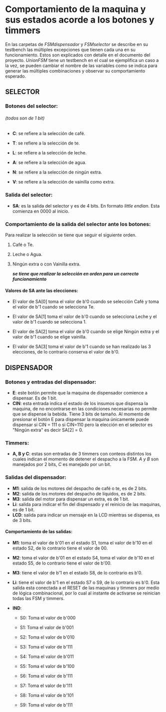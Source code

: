 # Comportamiento de la maquina y sus estados acorde a los botones y timmers

En las carpetas de *FSMdispensador* y *FSMselector* se describe en su testbench las múltiples excepciones que tienen cada una en su funcionamiento. Estos son explicados con detalle en el documento del proyecto. *UnionFSM* tiene un testbench en el cual se ejemplifica un caso a la vez, se pueden cambiar el nombre de las variables como se indica para generar las múltiples combinaciones y observar su comportamiento esperado.

## SELECTOR

### Botones del selector:
###### *(todos son de 1 bit)*

  - **C**: se refiere a la selección de café.

  - **T**: se refiere a la selección de te.

  - **L**: se refiere a la selección de leche.

  - **A**: se refiere a la selección de agua.

  - **N**: se refiere a la selección de ningún extra.

  - **V**: se refiere a la selección de vainilla como extra.

### Salida del selector:

  -  **SA**: es la salida del selector y es de 4 bits. En formato *little endian*. Esta comienza en 0000 al inicio.

### **Comportamiento de la salida del selector ante los botones**:

Para realizar la selección se tiene que seguir el siguiente orden.

1. Café o Te.

2. Leche o Agua.

3. Ningún extra o con Vainilla extra.

      ***se tiene que realizar la selección en orden para un correcto funcionamiento***

#### Valores de SA ante las elecciones:

  - El valor de SA[0] toma el valor de b'0 cuando se selección Café y toma el valor de b'1 cuando se selecciona Te.

  - El valor de SA[1] toma el valor de b'0 cuando se selecciona Leche y el valor de b'1 cuando se selecciona 1.

  - El valor de SA[2] toma el valor de b'0 cuando se elige Ningún extra y el valor de b'1 cuando se elige vainilla.

  - El valor de SA[3] toma el valor de b'1 cuando se han realizado las 3 elecciones, de lo contrario conserva el valor de b'0.

## DISPENSADOR

### Botones y entradas del dispensador:

  - **E**: este botón permite que la maquina de dispensador comience a dispensar. Es de 1 bit.
  - **CIN**: esta entrada indica el estado de los insumos que dispensa la maquina, de no encontrarse en las condiciones necesarias no permite que se dispense la bebida. Tiene 3 bits de tamaño. Al momento de presionar el botón E para dispensar la maquina únicamente puede dispensar si CIN = 111 o si CIN=110 pero la elección en el selector es "Ningún extra" es decir SA[2] = 0.

### Timmers:

  - **A, B y C**: estas son entradas de 3 timmers con conteos distintos los cuales indican el momento de detener el despacho a la FSM. *A y B* son manejados por 2 bits, *C* es manejado por un bit.

### Salidas del dispensador:

  - **M1**: salida de los motores del despacho de café o te, es de 2 bits.
  - **M2**: salida de los motores del despacho de líquidos, es de 2 bits.
  - **M3**: salida del motor para dispensar un extra, es de 1 bit.
  - **Li**: salida para indicar el fin del dispensado y el reinicio de las maquinas, es de 1 bit.
  - **LCD**: salida para indicar un mensaje en la LCD mientras se dispensa, es de 3 bits.


#### Comportamiento de las salidas:

  - **M1**: toma el valor de b'01 en el estado S1, toma el valor de b'10 en el estado S2, de lo contrario tiene el valor de 00.

  - **M2**: toma el valor de b'01 en el estado S4, toma el valor de b'10 en el estado S5, de lo contrario tiene el valor de b'00.

  - **M3**: tiene el valor de b'1 en el estado S8, de lo contrario es b'0.

  - **Li**: tiene el valor de b'1 en el estado S7 o S9, de lo contrario es b'0. Esta salida esta conectada a el RESET de las maquinas y timmers por medio de lógica combinacional, por lo cual al instante de activarse se reinician todas las FSM y timmers.

  - **IND**:

      - S0: Toma el valor de b'000

      - S1: Toma el valor de b'001

      - S2: Toma el valor de b'010

      - S3: Toma el valor de b'111

      - S4: Toma el valor de b'011

      - S5: Toma el valor de b'100

      - S6: Toma el valor de b'111

      - S7: Toma el valor de b'111

      - S8: Toma el valor de b'101

      - S9: Toma el valor de b'111
